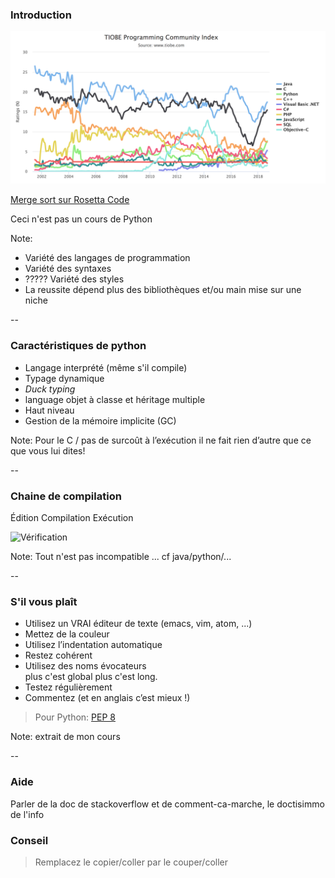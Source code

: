 ### Introduction


![Tiobe'18](images/tiobe2018.png) <!-- .element: class="stretch" style="max-width: 70%;" -->

[Merge sort sur Rosetta Code](http://rosettacode.org/wiki/Sorting_algorithms/Merge_sort)

Ceci n'est pas un cours de Python <!-- .element: class="strong" -->

Note:
- Variété des langages de programmation
- Variété des syntaxes
- ????? Variété des styles
- La reussite dépend plus des bibliothèques et/ou main mise sur une niche

--

### Caractéristiques de python

- Langage interprété (même s'il compile)
- Typage dynamique
- *Duck typing*
- language objet à classe et héritage multiple
- Haut niveau
- Gestion de la mémoire implicite (GC)

Note:
Pour le C / pas de surcoût à l’exécution
il ne fait rien d’autre que ce que vous lui dites!

--

### Chaine de compilation

Édition
Compilation
Exécution

![Vérification](prog/images/verification.png) <!-- .element: class="stretch" style="max-width: 70%;" -->


Note:
Tout n'est pas incompatible ... cf java/python/...



--

### S'il vous plaît

- Utilisez un VRAI éditeur de texte (emacs, vim, atom, ...)
- Mettez de la couleur
- Utilisez l’indentation automatique
- Restez cohérent
- Utilisez des noms évocateurs \
  plus c'est global plus c'est long.
- Testez régulièrement
- Commentez (et en anglais c’est mieux !)

> Pour Python: [PEP 8](https://www.python.org/dev/peps/pep-0008)

Note:
extrait de mon cours

--

### Aide

Parler de la doc
de stackoverflow
et de comment-ca-marche, le doctisimmo de l'info

### Conseil

> Remplacez le copier/coller par le couper/coller
